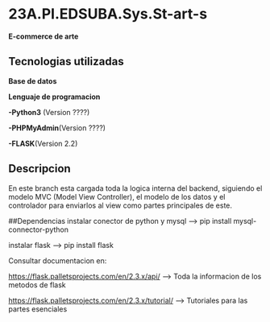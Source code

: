 # 23A.PI.EDSUBA.Sys.St-art-s
**E-commerce de arte**

## Tecnologias utilizadas
**Base de datos**

**Lenguaje de programacion**

**-Python3** (Version ????) </br>

**-PHPMyAdmin**(Version ????) </br>

**-FLASK**(Version 2.2) </br>


## Descripcion
En este branch esta cargada toda la logica interna del backend, siguiendo el modelo MVC (Model View Controller), el modelo de los datos y el controlador para enviarlos al view como partes principales de este.

##Dependencias
instalar conector de python y mysql --> pip install mysql-connector-python

instalar flask --> pip install flask


Consultar documentacion en:

https://flask.palletsprojects.com/en/2.3.x/api/  --> Toda la informacion de los metodos de flask

https://flask.palletsprojects.com/en/2.3.x/tutorial/  -->  Tutoriales para las partes esenciales




